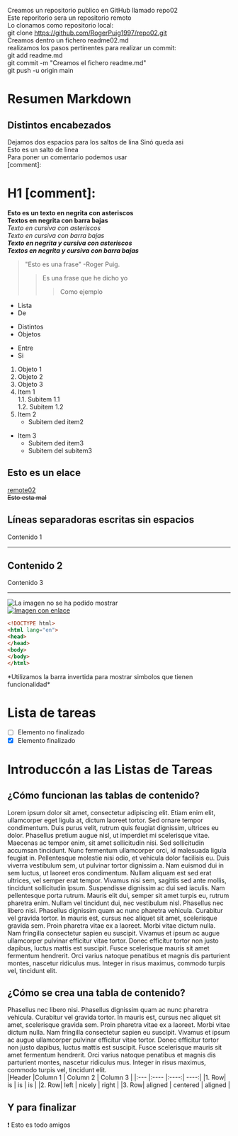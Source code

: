 Creamos un repositorio publico en GitHub llamado repo02  
Este reporitorio sera un repositorio remoto  
Lo clonamos como repositorio local:  
git clone https://github.com/RogerPuig1997/repo02.git  
Creamos dentro un fichero readme02.md  
realizamos los pasos pertinentes para realizar un commit:  
git add readme.md  
git commit -m "Creamos el fichero readme.md"  
git push -u origin main  
# Resumen Markdown  
## Distintos encabezados  
Dejamos dos espacios para los saltos de lina
Sinó queda asi  
Esto es un salto de linea  
Para poner un comentario podemos usar  
[comment]: <Esto no lo puedes ver>  
# H1 [comment]: <Esto es un comentario con encabezado>  
**Esto es un texto en negrita con asteriscos**  
__Textos en negrita con barra bajas__  
*Texto en cursiva con asteriscos*  
_Texto en cursiva con barra bajas_  
***Texto en negrita y cursiva con asteriscos***  
___Textos en negrita y cursiva con barra bajas___  
>"Esto es una frase" -Roger Puig.  
>>Es una frase que he dicho yo  
>>>Como ejemplo  
- Lista  
- De  
* Distintos  
* Objetos  
+ Entre  
+ Si  
1. Objeto 1  
2. Objeto 2  
3. Objeto 3  
1. Item 1  
    1.1. Subitem 1.1  
    1.2. Subitem 1.2
2. Item 2
    * Subitem ded item2
* Item 3
    * Subitem ded item3
    * Subitem del subitem3  
## Esto es un elace
[remote02](https://github.com/RogerPuig1997/repo02 "Esto te lleva al repositorio remoto")  
~~Esto esta mal~~  
## Líneas separadoras escritas sin espacios
Contenido 1
*** 
Contenido 2
---
Contenido 3
___  
![La imagen no se ha podido mostrar](https://user-images.githubusercontent.com/32896437/153675215-dff3448c-56bc-4da0-9cf1-6a394fd9c6f8.png "Baile de la película Pulp Fiction")  
[![Imagen con enlace](https://www.google.es/images/branding/googlelogo/1x/googlelogo_color_272x92dp.png)](www.google.es)  
``` html
<!DOCTYPE html>
<html lang="en">
<head>
</head>
<body>
</body>
</html>
```  
\*Utilizamos la barra invertida para mostrar simbolos que tienen funcionalidad\*  
# Lista de tareas
- [ ] Elemento no finalizado  
- [x] Elemento finalizado  
# Introduccón a las Listas de Tareas
## ¿Cómo funcionan las tablas de contenido?
Lorem ipsum dolor sit amet, consectetur adipiscing elit. Etiam enim elit, ullamcorper eget ligula at, dictum laoreet tortor. Sed ornare tempor condimentum. Duis purus velit, rutrum quis feugiat dignissim, ultrices eu dolor. Phasellus pretium augue nisl, ut imperdiet mi scelerisque vitae. Maecenas ac tempor enim, sit amet sollicitudin nisi. Sed sollicitudin accumsan tincidunt. Nunc fermentum ullamcorper orci, id malesuada ligula feugiat in. Pellentesque molestie nisi odio, et vehicula dolor facilisis eu. Duis viverra vestibulum sem, ut pulvinar tortor dignissim a. Nam euismod dui in sem luctus, ut laoreet eros condimentum. Nullam aliquam est sed erat ultrices, vel semper erat tempor. Vivamus nisi sem, sagittis sed ante mollis, tincidunt sollicitudin ipsum. Suspendisse dignissim ac dui sed iaculis. Nam pellentesque porta rutrum. Mauris elit dui, semper sit amet turpis eu, rutrum pharetra enim. Nullam vel tincidunt dui, nec vestibulum nisl.
Phasellus nec libero nisi. Phasellus dignissim quam ac nunc pharetra vehicula. Curabitur vel gravida tortor. In mauris est, cursus nec aliquet sit amet, scelerisque gravida sem. Proin pharetra vitae ex a laoreet. Morbi vitae dictum nulla. Nam fringilla consectetur sapien eu suscipit. Vivamus et ipsum ac augue ullamcorper pulvinar efficitur vitae tortor. Donec efficitur tortor non justo dapibus, luctus mattis est suscipit. Fusce scelerisque mauris sit amet fermentum hendrerit. Orci varius natoque penatibus et magnis dis parturient montes, nascetur ridiculus mus. Integer in risus maximus, commodo turpis vel, tincidunt elit.
##  ¿Cómo se crea una tabla de contenido?
Phasellus nec libero nisi. Phasellus dignissim quam ac nunc pharetra vehicula. Curabitur vel gravida tortor. In mauris est, cursus nec aliquet sit amet, scelerisque gravida sem. Proin pharetra vitae ex a laoreet. Morbi vitae dictum nulla. Nam fringilla consectetur sapien eu suscipit. Vivamus et ipsum ac augue ullamcorper pulvinar efficitur vitae tortor. Donec efficitur tortor non justo dapibus, luctus mattis est suscipit. Fusce scelerisque mauris sit amet fermentum hendrerit. Orci varius natoque penatibus et magnis dis parturient montes, nascetur ridiculus mus. Integer in risus maximus, commodo turpis vel, tincidunt elit.  
|Header |Column 1 | Column 2 | Column 3  |
|:--- |:---- |:----:| ----:|
|1. Row| is | is | is  |
|2. Row| left | nicely | right  |
|3. Row| aligned | centered | aligned  |  
## Y para finalizar
:exclamation:  Esto es todo amigos   